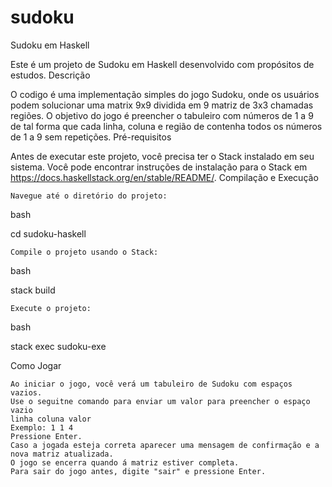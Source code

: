 # sudoku
Sudoku em Haskell

Este é um projeto de Sudoku em Haskell desenvolvido com propósitos de estudos.
Descrição

O codigo é uma implementação simples do jogo Sudoku, onde os usuários podem solucionar uma matrix 9x9 dividida em 9 matriz de 3x3 chamadas regiões. O objetivo do jogo é preencher o tabuleiro com números de 1 a 9 de tal forma que cada linha, coluna e região de contenha todos os números de 1 a 9 sem repetições.
Pré-requisitos

Antes de executar este projeto, você precisa ter o Stack instalado em seu sistema. Você pode encontrar instruções de instalação para o Stack em https://docs.haskellstack.org/en/stable/README/.
Compilação e Execução

    Navegue até o diretório do projeto:

bash

cd sudoku-haskell

    Compile o projeto usando o Stack:

bash

stack build

    Execute o projeto:

bash

stack exec sudoku-exe

Como Jogar

    Ao iniciar o jogo, você verá um tabuleiro de Sudoku com espaços vazios.
    Use o seguitne comando para enviar um valor para preencher o espaço vazio 
    linha coluna valor
    Exemplo: 1 1 4
    Pressione Enter.
    Caso a jogada esteja correta aparecer uma mensagem de confirmação e a nova matriz atualizada.
    O jogo se encerra quando á matriz estiver completa.
    Para sair do jogo antes, digite "sair" e pressione Enter.